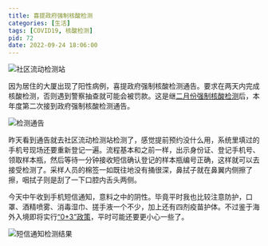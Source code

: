 ```yaml
---
title: 喜提政府强制核酸检测
categories: [生活]
tags: [COVID19, 核酸检测]
pid: 72
date: 2022-09-24 18:06:00
---
```


![社区流动检测站](https://cos.pinlyu.com/posts/2022/72-test.webp)

因为居住的大厦出现了阳性病例，喜提政府强制核酸检测通告。要求在两天内完成核酸检测，否则遇到警察抽查就可能会被罚款。这是继[二月份强制核酸检测](/posts/62/)后，本年度第二次接到政府强制核酸检测通告。
<!-- more -->

![检测通告](https://cos.pinlyu.com/posts/2022/72-notice.webp#500x)

昨天看到通告就去社区流动检测站检测了，感觉提前预约没什么用，系统里填过的手机号现场还要重新登记一遍。流程基本和之前一样，出示身份证、登记手机号、领取样本瓶，然后等待一分钟接收短信确认登记的样本瓶编号正确，这样就可以去接受检测了。采样人员的棉签一如既往地没有捅很深，鼻拭子就在鼻翼内侧擦了擦，咽拭子则是刮了一下口腔内舌头两侧。

今天中午收到手机短信通知，意料之中的阴性。毕竟平时我也比较注意防护，口罩、酒精喷雾、消毒湿巾、搓手液一个不少，加上还有四剂疫苗护体。不过鉴于海外入境即将实行[“0+3”政策](https://sc.isd.gov.hk/TuniS/www.info.gov.hk/gia/general/202209/23/P2022092300744.htm)，平时可能还要更小心一些了。

![短信通知检测结果](https://cos.pinlyu.com/posts/2022/72-result.webp#350x)